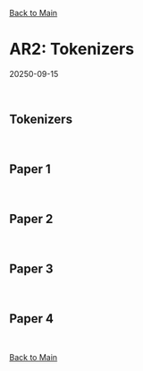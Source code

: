 [Back to Main](../main.md)

# AR2: Tokenizers
20250-09-15

<br>

## Tokenizers




<br>


## Paper 1



<br>


## Paper 2



<br>


## Paper 3



<br>


## Paper 4










<br>

[Back to Main](../main.md)